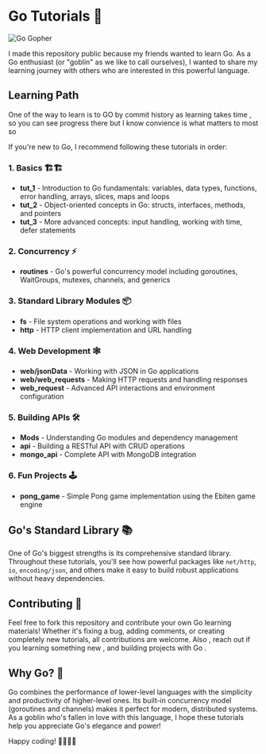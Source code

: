 # Go Tutorials 🦫

![Go Gopher](https://golang.org/doc/gopher/gopher.png)

I made this repository public because my friends wanted to learn Go. As a Go enthusiast (or "goblin" as we like to call ourselves), I wanted to share my learning journey with others who are interested in this powerful language.

## Learning Path 

One of the way to learn is to GO by commit history as learning takes time , so you can see progress there but I know convience is what matters to most so

If you're new to Go, I recommend following these tutorials in order:

### 1. Basics 🏗️🏗️
- **tut_1** - Introduction to Go fundamentals: variables, data types, functions, error handling, arrays, slices, maps and loops
- **tut_2** - Object-oriented concepts in Go: structs, interfaces, methods, and pointers
- **tut_3** - More advanced concepts: input handling, working with time, defer statements

### 2. Concurrency ⚡
- **routines** - Go's powerful concurrency model including goroutines, WaitGroups, mutexes, channels, and generics

### 3. Standard Library Modules 📦
- **fs** - File system operations and working with files
- **http** - HTTP client implementation and URL handling

### 4. Web Development 🕸️
- **web/jsonData** - Working with JSON in Go applications
- **web/web_requests** - Making HTTP requests and handling responses
- **web_request** - Advanced API interactions and environment configuration

### 5. Building APIs 🛠️
- **Mods** - Understanding Go modules and dependency management
- **api** - Building a RESTful API with CRUD operations
- **mongo_api** - Complete API with MongoDB integration

### 6. Fun Projects 🕹️
- **pong_game** - Simple Pong game implementation using the Ebiten game engine

## Go's Standard Library 📚

One of Go's biggest strengths is its comprehensive standard library. Throughout these tutorials, you'll see how powerful packages like `net/http`, `io`, `encoding/json`, and others make it easy to build robust applications without heavy dependencies.

## Contributing 🤝

Feel free to fork this repository and contribute your own Go learning materials! Whether it's fixing a bug, adding comments, or creating completely new tutorials, all contributions are welcome.
Also , reach out if you learning something new , and building projects with Go .

## Why Go? 💙

Go combines the performance of lower-level languages with the simplicity and productivity of higher-level ones. Its built-in concurrency model (goroutines and channels) makes it perfect for modern, distributed systems. As a goblin who's fallen in love with this language, I hope these tutorials help you appreciate Go's elegance and power!

Happy coding! 👩‍💻👨‍💻